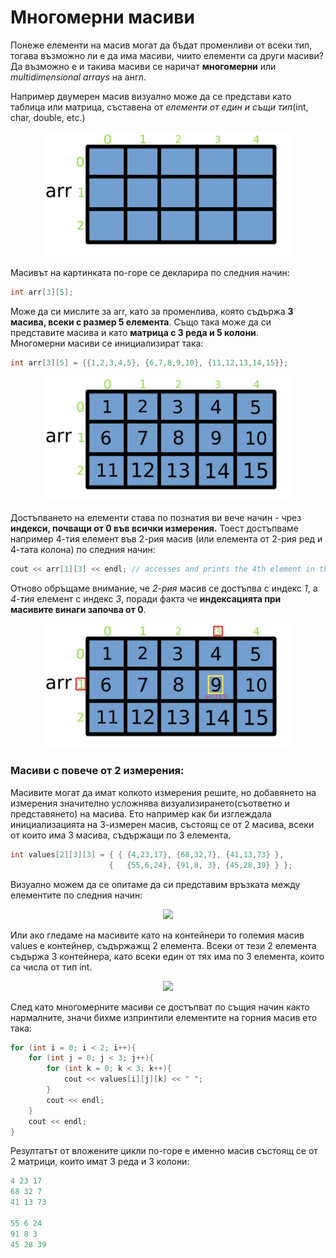 # Многомерни масиви

Понеже елементи на масив могат да бъдат променливи от всеки тип, тогава възможно ли е да има масиви, чиито елементи са други масиви? Да възможно е и такива масиви се наричат **многомерни** или *multidimensional arrays* на англ. 

Например двумерен масив визуално може да се представи като таблица или матрица, съставена от *елементи от един и същи тип*(int, char, double, etc.)

<p align="center">
  <img src ="https://github.com/NickyMateev/IS-Introduction-to-Programming/raw/master/Week07/images/matrixRep.jpeg" width=400/>
</p>
 
Масивът на картинката по-горе се декларира по следния начин:

```c++
int arr[3][5];
```
Може да си мислите за arr, като за променлива, която съдържа **3 масива, всеки с размер 5 елемента**. Също така може да си представите масива и като **матрица с 3 реда и 5 колони**.  
Многомерни масиви се инициализират така:

```c++
int arr[3][5] = {{1,2,3,4,5}, {6,7,8,9,10}, {11,12,13,14,15}};
```
<p align="center">
  <img src ="https://github.com/NickyMateev/IS-Introduction-to-Programming/raw/master/Week07/images/matrixRepInit.jpeg" width=400/>
</p>

Достъпването на елементи става по познатия ви вече начин - чрез **индекси, почващи от 0 във всички измерения.** Тоест достъпваме например 4-тия елемент във 2-рия масив (или елемента от 2-рия ред и 4-тата колона) по следния начин:
```c++
cout << arr[1][3] << endl; // accesses and prints the 4th element in the 2nd array
```
Отново обръщаме внимание, че *2-рия* масив се достъпва с индекс *1*, а *4-тия* елемент с индекс *3*, поради факта че **индексацията при масивите винаги започва от 0**.

<p align="center">
  <img src ="https://github.com/NickyMateev/IS-Introduction-to-Programming/raw/master/Week07/images/matrixRepAccess.jpeg" width=400/>
</p>

### Масиви с повече от 2 измерения:

Масивите могат да имат колкото измерения решите, но добавянето на измерения значително усложнява визуализирането(съответно и представянето) на масива.
Ето например как би изглеждала инициализацията на 3-измерен масив, състоящ се от 2 масива, всеки от които има 3 масива, съдържащи по 3 елемента.
```c++
int values[2][3][3] = { { {4,23,17}, {68,32,7}, {41,13,73} }, 
                      {   {55,6,24}, {91,8, 3}, {45,28,39} } };
```
Визуално можем да се опитаме да си представим връзката между елементите по следния начин:

<p align="center">
  <img src ="https://devu.azureedge.net/devu/tutorials/cs-asp/articles/lesson-22-understanding-multidimensional-arrays/5.jpg" width=400/>
</p>

Или ако гледаме на масивите като на контейнери то големия масив values е контейнер, съдържажщ 2 елемента. Всеки от тези 2 елемента съдържа 3 контейнера, като всеки един от тях има по 3 елемента, които са числа от тип int.
<p align="center">
  <img src ="https://image.ibb.co/mv1150/multidimentionalarray.jpg" width=800/>
</p>

След като многомерните масиви се достъпват по същия начин както нармалните, значи бихме изпринтили елементите на горния масив ето така: 

```c++
for (int i = 0; i < 2; i++){
	for (int j = 0; j < 3; j++){
		for (int k = 0; k < 3; k++){
			cout << values[i][j][k] << " ";
		}
		cout << endl;
	}
	cout << endl;
}
```
Резултатът от вложените цикли по-горе е именно масив състоящ се от 2 матрици, които имат 3 реда и 3 колони: 
```c++
4 23 17
68 32 7
41 13 73

55 6 24
91 8 3
45 28 39
```
